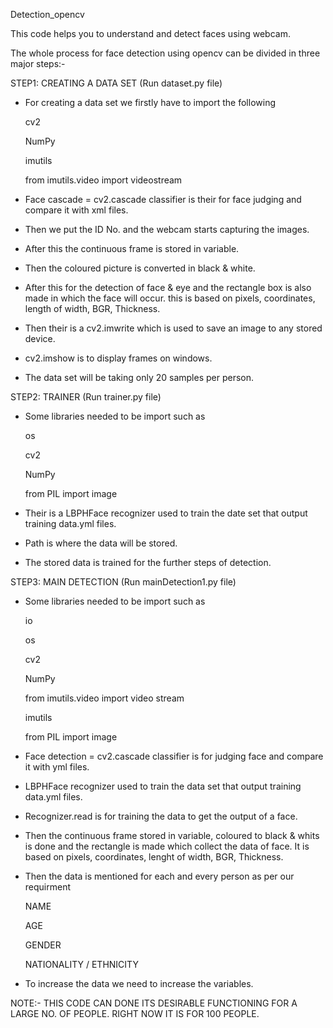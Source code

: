 Detection_opencv


This code helps you to understand and detect faces using webcam.

The whole process for face detection using opencv can be divided in three major steps:-

STEP1: CREATING A DATA SET
       (Run dataset.py file)
       
- For creating a data set we firstly have to import the following

  cv2
  
  NumPy

  imutils

  from imutils.video import videostream
  
- Face cascade = cv2.cascade classifier is their for face judging and compare it with xml files.

- Then we put the ID No. and the webcam starts capturing the images.

- After this the continuous frame is stored in variable.

- Then the coloured picture is converted in black & white.

- After this for the detection of face & eye and the rectangle box is also made in which the face will occur. this is based on pixels, coordinates, length of width, BGR, Thickness.

- Then their is a cv2.imwrite which is used to save an image to any stored device.

- cv2.imshow is to display frames on windows.

- The data set will be taking only 20 samples per person.

STEP2: TRAINER
       (Run trainer.py file)

- Some libraries needed to be import such as

  os

  cv2

  NumPy

  from PIL import image

- Their is a LBPHFace recognizer used to train the date set that output training data.yml files.

- Path is where the data will be stored.

- The stored data is trained for the further steps of detection.

STEP3: MAIN DETECTION
       (Run mainDetection1.py file)

- Some libraries needed to be import such as

  io

  os

  cv2

  NumPy

  from imutils.video import video stream

  imutils

  from PIL import image

- Face detection = cv2.cascade classifier is for judging face and compare it with yml files.

- LBPHFace recognizer used to train the data set that output training data.yml files.

- Recognizer.read is for training the data to get the output of a face.

- Then the continuous frame stored in variable, coloured to black & whits is done and the rectangle is made which collect the data of face. It is based on pixels, coordinates, lenght of width, BGR, Thickness.

- Then the data is mentioned for each and every person as per our requirment

  NAME

  AGE

  GENDER

  NATIONALITY / ETHNICITY

- To increase the data we need to increase the variables.



NOTE:- THIS CODE CAN DONE ITS DESIRABLE FUNCTIONING FOR A LARGE NO. OF PEOPLE. RIGHT NOW IT IS FOR 100 PEOPLE.
